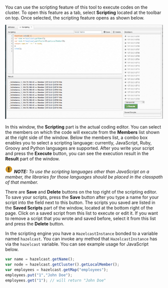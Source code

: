 
You can use the scripting feature of this tool to execute codes on the cluster. To open this feature as a tab, select **Scripting** located at the toolbar on top. Once selected, the scripting feature opens as shown below.

![Scripting](../../images/Scripting.jpg)

In this window, the **Scripting** part is the actual coding editor. You can select the members on which the code will execute from the **Members** list shown at the right side of the window. Below the members list, a combo box enables you to select a scripting language: currently, JavaScript, Ruby, Groovy and Python languages are supported. After you write your script and press the **Execute** button, you can see the execution result in the **Result** part of the window.

![image](../../images/NoteSmall.jpg) ***NOTE:*** *To use the scripting languages other than JavaScript on a member, the libraries for those languages should be placed in the classpath of that member.*

There are **Save** and **Delete** buttons on the top right of the scripting editor. To save your scripts, press the **Save** button after you type a name for your script into the field next to this button. The scripts you saved are listed in the **Saved Scripts** part of the window, located at the bottom right of the page. Click on a saved script from this list to execute or edit it. If you want to remove a script that you wrote and saved before, select it from this list and press the **Delete** button.

In the scripting engine you have a `HazelcastInstance` bonded to a variable named `hazelcast`. You can invoke any method that `HazelcastInstance` has via the `hazelcast` variable. You can see example usage for JavaScript below.

```javascript
var name = hazelcast.getName();
var node = hazelcast.getCluster().getLocalMember();
var employees = hazelcast.getMap("employees");
employees.put("1","John Doe");
employees.get("1"); // will return "John Doe"
```
